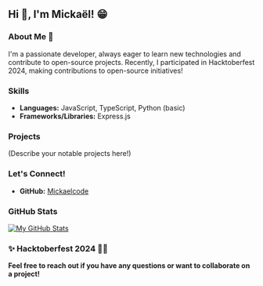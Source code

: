## **Hi 👋, I'm Mickaël! 😁**

### **About Me 🤗**
I'm a passionate developer, always eager to learn new technologies and contribute to open-source projects. Recently, I participated in Hacktoberfest 2024, making contributions to open-source initiatives!

### **Skills**
* **Languages:** JavaScript, TypeScript, Python (basic)
* **Frameworks/Libraries:** Express.js

### **Projects**
(Describe your notable projects here!)

### **Let's Connect!**
* **GitHub:** [Mickaelcode](https://github.com/Mickaelcode)

### **GitHub Stats**
[![My GitHub Stats](https://github-readme-stats.vercel.app/api/top-langs/?username=Mickaelcode&theme=tokyonight&show_icons=true&hide_border=true&layout=compact)](https://github.com/Mickaelcode)

### **✨ Hacktoberfest 2024 🚀✨**

**Feel free to reach out if you have any questions or want to collaborate on a project!**
